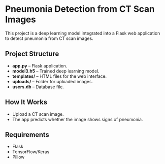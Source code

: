 
# Pneumonia Detection from CT Scan Images

This project is a deep learning model integrated into a Flask web application to detect pneumonia from CT scan images.

## Project Structure

- **app.py** – Flask application.
- **model3.h5** – Trained deep learning model.
- **templates/** – HTML files for the web interface.
- **uploads/** – Folder for uploaded images.
- **users.db** – Database file.

## How It Works

- Upload a CT scan image.
- The app predicts whether the image shows signs of pneumonia.

## Requirements

- Flask
- TensorFlow/Keras
- Pillow

